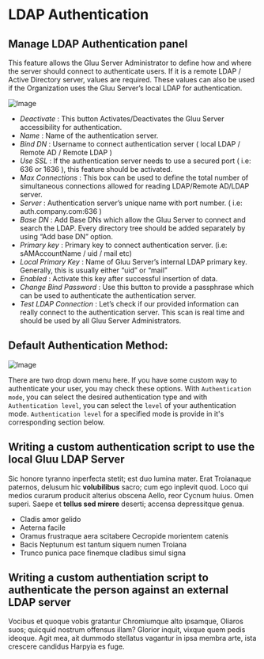 # LDAP Authentication


## Manage LDAP Authentication panel

This feature allows the Gluu Server Administrator to define how and where the
server should connect to authenticate users. If it is a remote LDAP / Active
Directory server, values are required. These values can also be used if the
Organization uses the Gluu Server’s local LDAP for authentication. 

![Image](https://raw.githubusercontent.com/GluuFederation/docs/master/sources/img/oxTrustConfiguration/Configuration/Authentication/Manage_Authentication_LDAP.jpg?raw=true)

* _Deactivate_ : This button Activates/Deactivates the Gluu Server accessibility for authentication.
* _Name_ : Name of the authentication server.
* _Bind DN_ : Username to connect authentication server ( local LDAP / Remote AD / Remote LDAP )
* _Use SSL_ : If the authentication server needs to use a secured port ( i.e: 636 or 1636 ), this feature should be activated.
* _Max Connections_ : This box can be used to define the total number of simultaneous connections allowed for reading LDAP/Remote AD/LDAP server.
* _Server_ : Authentication server’s unique name with port number. ( i.e: auth.company.com:636 )
* _Base DN_ : Add Base DNs which allow the Gluu Server to connect and search the LDAP. Every directory tree should be added separately by using “Add base DN” option.
* _Primary key_ : Primary key to connect authentication server. (i.e: sAMAccountName / uid / mail etc)
* _Local Primary Key_ : Name of Gluu Server’s internal LDAP primary key. Generally, this is usually either “uid” or “mail”
* _Enabled_ : Activate this key after successful insertion of data.
* _Change Bind Password_ : Use this button to provide a passphrase which can be used to authenticate the authentication server.
* _Test LDAP Connection_ : Let’s check if our provided information can really connect to the authentication server. This scan is real time and should be used by all Gluu Server Administrators.

## Default Authentication Method: 

![Image](https://raw.githubusercontent.com/GluuFederation/docs/master/sources/img/oxTrustConfiguration/Configuration/Authentication/Default_Auth_method.png?raw=true)

There are two drop down menu here. If you have some custom way to authenticate
your user, you may check these options. With `Authentication mode`, you can
select the desired authentication type and with `Authentication level`, you can
select the `level` of your authentication mode. `Authentication level` for a
specified mode is provide in it's corresponding section below. 




## Writing a custom authentication script to use the local Gluu LDAP Server

Sic honore tyranno inperfecta stetit; est duo lumina mater. Erat Troianaque
paternos, delusum hic **volubilibus** sacro; cum ego inplevit quod. Loco qui
medios curarum producit alterius obscena Aello, reor Cycnum huius. Omen superi.
Saepe et **tellus sed mirere** deserti; accensa depressitque genua.

- Cladis amor gelido
- Aeterna facile
- Oramus frustraque aera scitabere Cecropide morientem catenis
- Bacis Neptunum est tantum siquem numen Troiana
- Trunco punica pace finemque cladibus simul signa

## Writing a custom authentiation script to authenticate the person against an external LDAP server

Vocibus et quoque vobis gratantur Chromiumque alto ipsamque, Oliaros suos;
quicquid nostrum offensus illam? Glorior inquit, vixque quem pedis ideoque. Agit
mea, ait dummodo stellatus vagantur in ipsa membra arte, ista crescere candidus
Harpyia es fuge.

